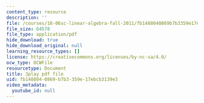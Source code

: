 ```yaml
---
content_type: resource
description: ''
file: /courses/18-06sc-linear-algebra-fall-2011/fb1488040869b7b3359e17ebcb3139e3_QNpj-gOXW9M.pdf
file_size: 64578
file_type: application/pdf
hide_download: true
hide_download_original: null
learning_resource_types: []
license: https://creativecommons.org/licenses/by-nc-sa/4.0/
ocw_type: OCWFile
resourcetype: Document
title: 3play pdf file
uid: fb148804-0869-b7b3-359e-17ebcb3139e3
video_metadata:
  youtube_id: null
---
```

